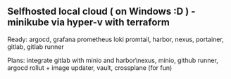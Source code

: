 ## Selfhosted local cloud ( on Windows :D ) - minikube via hyper-v with terraform
Ready:
argocd,
grafana prometheus loki promtail,
harbor,
nexus,
portainer,
gitlab,
gitlab runner

Plans: 
integrate gitlab with minio and harbor\nexus,
minio,
github runner,
argocd rollut + image updater,
vault,
crossplane (for fun)